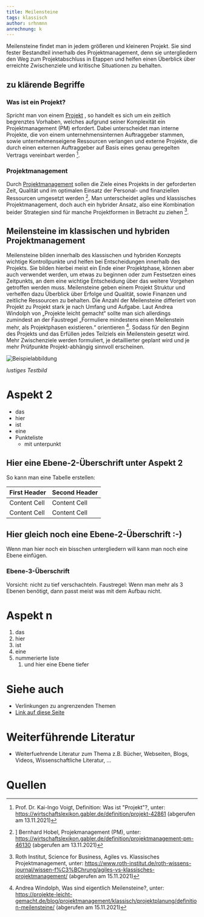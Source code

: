 ```yaml
---
title: Meilensteine
tags: klassisch
author: srhnmnn
anrechnung: k
---
```


Meilensteine findet man in jedem größeren und kleineren Projekt. 
Sie sind fester Bestandteil innerhalb des Projektmanagement, denn sie untergliedern den Weg zum Projektabschluss 
in Etappen und helfen einen Überblick über erreichte Zwischenziele und kritische Situationen zu behalten.

## zu klärende Begriffe

### Was ist ein Projekt?

Spricht man von einem [Projekt](Projekt.md) , so handelt es sich um ein zeitlich begrenztes Vorhaben, 
welches aufgrund seiner Komplexität ein Projektmanagement (PM) erfordert. 
Dabei unterscheidet man interne Projekte, die von einem unternehmensinternen Auftraggeber stammen, 
sowie unternehmenseigene Ressourcen verlangen und externe Projekte, die durch einen externen Auftraggeber
auf Basis eines genau geregelten Vertrags vereinbart werden [^1].

### Projektmanagement

Durch [Projektmanagement](Projektmanagement.md) sollen die Ziele eines Projekts in der geforderten Zeit, Qualität und im optimalen 
Einsatz der Personal- und finanziellen Ressourcen umgesetzt werden [^2]. Man unterscheidet agiles und 
klassisches Projektmanagement, doch auch ein hybrider Ansatz, also eine Kombination beider Strategien sind 
für manche Projektformen in Betracht zu ziehen [^3]. 

## Meilensteine im klassischen und hybriden Projektmanagement


Meilensteine bilden innerhalb des klassischen und hybriden Konzepts wichtige Kontrollpunkte 
und helfen bei Entscheidungen innerhalb des Projekts. Sie bilden hierbei meist ein Ende einer Projektphase, 
können aber auch verwendet werden, um etwas zu beginnen oder zum Festsetzen eines Zeitpunkts, 
an dem eine wichtige Entscheidung über das weitere Vorgehen getroffen werden muss. 
Meilensteine geben einem Projekt Struktur und verhelfen dazu Überblick über Erfolge und Qualität, 
sowie Finanzen und zeitliche Ressourcen zu behalten. Die Anzahl der Meilensteine differiert von Projekt 
zu Projekt stark je nach Umfang und Aufgabe. Laut Andrea Windolph von „Projekte leicht gemacht“ sollte man sich 
allerdings zumindest an der Faustregel „Formuliere mindestens einen Meilenstein mehr, als Projektphasen existieren.“ 
orientieren [^4]. Sodass für den Beginn des Projekts und das Erfüllen jedes Teilziels ein Meilenstein gesetzt wird. 
Mehr Zwischenziele werden formuliert, je detaillierter geplant wird und je mehr Prüfpunkte Projekt-abhängig sinnvoll erscheinen.

 



![Beispielabbildung](Meilensteine/test-file.jpg)

*lustiges Testbild*

# Aspekt 2

* das
* hier 
* ist
* eine 
* Punkteliste
  - mit unterpunkt

## Hier eine Ebene-2-Überschrift unter Aspekt 2

So kann man eine Tabelle erstellen:

| First Header  | Second Header |
| ------------- | ------------- |
| Content Cell  | Content Cell  |
| Content Cell  | Content Cell  |

## Hier gleich noch eine Ebene-2-Überschrift :-)

Wenn man hier noch ein bisschen untergliedern will kann man noch eine Ebene einfügen.

### Ebene-3-Überschrift

Vorsicht: nicht zu tief verschachteln. Faustregel: Wenn man mehr als 3 
Ebenen benötigt, dann passt meist was mit dem Aufbau nicht.

# Aspekt n

1. das
2. hier 
4. ist 
4. eine
7. nummerierte liste
   1. und hier eine Ebene tiefer


# Siehe auch

* Verlinkungen zu angrenzenden Themen
* [Link auf diese Seite](Meilensteine.md)

# Weiterführende Literatur

* Weiterfuehrende Literatur zum Thema z.B. Bücher, Webseiten, Blogs, Videos, Wissenschaftliche Literatur, ...

# Quellen

[^1]: Prof. Dr. Kai-Ingo Voigt, Definition: Was ist "Projekt"?, unter:
https://wirtschaftslexikon.gabler.de/definition/projekt-42861 (abgerufen am 13.11.2021)
[^2]: ] Bernhard Hobel, Projekmanagement (PM), unter: https://wirtschaftslexikon.gabler.de/definition/projektmanagement-pm-46130 (abgerufen am 13.11.2021)
[^3]: Roth Institut, Science for Business, Agiles vs. Klassisches Projektmanagement, unter: https://www.roth-institut.de/roth-wissens-journal/wissen-f%C3%BChrung/agiles-vs-klassisches-projektmanagement/ (abgerufen am 15.11.2021)
[^4]: Andrea Windolph, Was sind eigentlich Meilensteine?, unter: https://projekte-leicht-gemacht.de/blog/projektmanagement/klassisch/projektplanung/definition-meilensteine/ (abgerufen am 15.11.2021)


